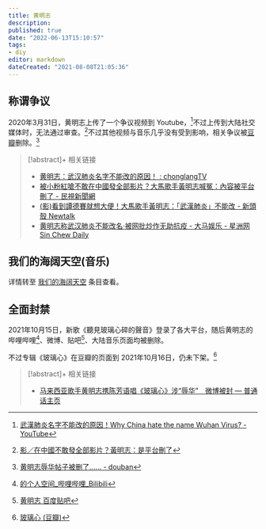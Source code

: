 ```yaml
---
title: 黄明志
description:
published: true
date: "2022-06-13T15:10:57"
tags:
- diy
editor: markdown
dateCreated: "2021-08-08T21:05:36"
---
```


## 称谓争议

2020年3月31日，黄明志上传了一个争议视频到 Youtube，[^5r8lC]不过上传到大陆社交媒体时，无法通过审查。[^bcoh]不过其他视频与音乐几乎没有受到影响，相关争议被[豆瓣](/website/豆瓣网.md)删除。[^db_rp]

[^5r8lC]: [武漢肺炎名字不能改的原因！Why China hate the name Wuhan Virus? - YouTube](https://archive.is/5r8lC "https://www.youtube.com/watch?v=KCnJNHNGMRk")

[^bcoh]: [影／在中國不敢發全部影片？黃明志：是平台刪了](https://web.archive.org/web/20210808130043/https://tw.news.yahoo.com/影-在中國不敢發全部影片-黃明志-是平台刪了-132420187.html)

[^db_rp]: [黄明志辱华帖子被删了…… - douban](https://archive.is/ljqv1 "https://www.douban.com/group/topic/168215491/")

> [!abstract]+ 相关链接
> + [黄明志：武汉肺炎名字不能改的原因！ : chonglangTV](https://web.archive.org/web/20210808130028/https://old.reddit.com/r/chonglangTV/comments/fsaicv/黄明志武汉肺炎名字不能改的原因/)
> + [被小粉紅嗆不敢在中國發全部影片？大馬歌手黃明志喊冤：內容被平台刪了 - 民視新聞網](https://web.archive.org/web/20210808130637/https://www.ftvnews.com.tw/news/detail/2021525W0258)
> + [(影)看到譚德賽就想大便！大馬歌手黃明志：「武漢肺炎」不能改 - 新頭殼 Newtalk](https://web.archive.org/web/20210113125115/https://newtalk.tw/news/view/2020-03-31/384214)
> + [黄明志称武汉肺炎不能改名‧被网批炒作无助抗疫 - 大马娱乐 - 星洲网 Sin Chew Daily](https://web.archive.org/web/20210113125050/https://www.sinchew.com.my/content/content_2244714.html)

## 我们的海阔天空(音乐)

详情转至 [我们的海阔天空](/sound/我们的海阔天空.md) 条目查看。

## 全面封禁

2021年10月15日，新歌《聽見玻璃心碎的聲音》登录了各大平台，随后黄明志的哔哩哔哩[^bln]、微博、贴吧[^bth]、大陆音乐页面均被删除。

[^bln]: [的个人空间_哔哩哔哩_Bilibili](https://web.archive.org/web/20211016034738/https://space.bilibili.com/377006128/)

[^bth]: [黄明志 百度贴吧](https://web.archive.org/web/20211016103314/https://tieba.baidu.com/f?kw=黄明志)

不过专辑《玻璃心》在豆瓣的页面到 2021年10月16日，仍未下架。[^dbgh]

[^dbgh]: [玻璃心 (豆瓣)](https://web.archive.org/web/20211016040009/https://music.douban.com/subject/35626307/)

> [!abstract]+ 相关链接
> + [马来西亚歌手黄明志携陈芳语唱《玻璃心》涉“辱华”　微博被封 — 普通话主页](https://web.archive.org/web/20211017030114/https://www.rfa.org/mandarin/Xinwen/1-10162021115833.html)
